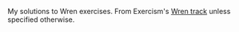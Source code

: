 My solutions to Wren exercises. From Exercism's [Wren track](https://exercism.org/tracks/wren) unless specified otherwise.
